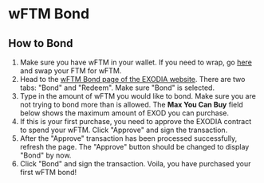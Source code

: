 # wFTM Bond

## How to Bond

1. Make sure you have wFTM in your wallet. If you need to wrap, go [here ](https://beets.fi/#/trade/fantom/0x21be370d5312f44cb42ce377bc9b8a0cef1a4c83)and swap your FTM for wFTM.
2. Head to the [wFTM Bond page of the EXODIA website](https://app.exodia.fi/bonds/wftm). There are two tabs: "Bond" and "Redeem". Make sure "Bond" is selected.
3. Type in the amount of wFTM you would like to bond. Make sure you are not trying to bond more than is allowed. The **Max You Can Buy** field below shows the maximum amount of EXOD you can purchase.
4. If this is your first purchase, you need to approve the EXODIA contract to spend your wFTM. Click "Approve" and sign the transaction.
5. After the "Approve" transaction has been processed successfully, refresh the page. The "Approve" button should be changed to display "Bond" by now.
6. Click "Bond" and sign the transaction. Voila, you have purchased your first wFTM bond!
